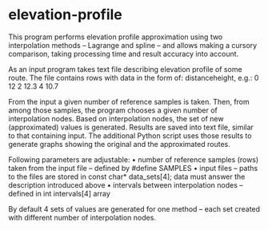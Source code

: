 # elevation-profile

This program performs elevation profile approximation using two interpolation methods – Lagrange and spline – and allows making a cursory comparison, taking processing time and result accuracy into account.

As an input program takes text file describing elevation profile of some route. The file contains rows with data in the form of: distance<space>height, e.g.:
0 12
2 12.3
4 10.7

From the input a given number of reference samples is taken. Then, from among those samples, the program chooses a given number of interpolation nodes. Based on interpolation nodes, the set of new (approximated) values is generated.
Results are saved into text file, similar to that containing input. The additional Python script uses those results to generate graphs showing the original and the approximated routes.
  
Following parameters are adjustable:
   •	number of reference samples (rows) taken from the input file – defined by #define SAMPLES
   •	input files – paths to the files are stored in const char* data_sets[4]; data must answer the description introduced above
   •	intervals between interpolation nodes – defined in int intervals[4] array
  
By default 4 sets of values are generated for one method – each set created with different number of interpolation nodes.
